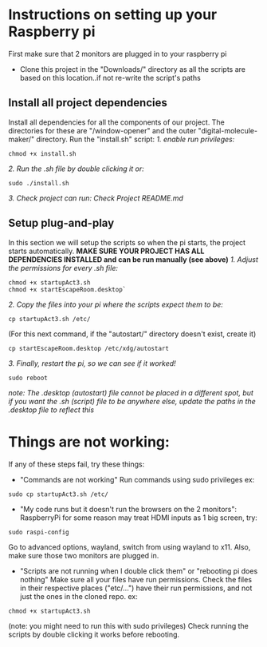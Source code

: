 
# Instructions on setting up your Raspberry pi
First make sure that 2 monitors are plugged in to your raspberry pi
- Clone this project in the "Downloads/" directory as all the scripts are based on this location..if not re-write the script's paths

## Install all project dependencies
Install all dependencies for all the components of our project.  The directories for these are "/window-opener" and the outer "digital-molecule-maker/" directory. Run the "install.sh" script:
_1. enable run privileges:_

```chmod +x install.sh```

_2. Run the .sh file by double clicking it or:_

```sudo ./install.sh``` 

_3. Check project can run: Check Project README.md_

## Setup plug-and-play
In this section we will setup the scripts so when the pi starts, the project starts automatically.
__MAKE SURE YOUR PROJECT HAS ALL DEPENDENCIES INSTALLED and can be run manually (see above)__
_1. Adjust the permissions for every .sh file:_

```
chmod +x startupAct3.sh
chmod +x startEscapeRoom.desktop`
```

_2. Copy the files into your pi where the scripts expect them to be:_

```cp startupAct3.sh /etc/```

(For this next command, if the "autostart/" directory doesn't exist, create it)

```cp startEscapeRoom.desktop /etc/xdg/autostart```

_3. Finally, restart the pi, so we can see if it worked!_

```sudo reboot```

_note: The .desktop (autostart) file cannot be placed in a different spot, but if you want the .sh (script) file to be anywhere else, update the paths in the .desktop file to reflect this_

# Things are not working:
If any of these steps fail, try these things:

* "Commands are not working" 
Run commands using sudo privileges ex:

```sudo cp startupAct3.sh /etc/```

* "My code runs but it doesn't run the browsers on the 2 monitors":
RaspberryPi for some reason may treat HDMI inputs as 1 big screen, try:

```sudo raspi-config```

Go to advanced options, wayland, switch from using wayland to x11. Also, make sure those two monitors are plugged in.

* "Scripts are not running when I double click them" or "rebooting pi does nothing"
Make sure all your files have run permissions. Check the files in their respective places ("etc/...") have their run permissions, and not just the ones in the cloned repo. ex:

```chmod +x startupAct3.sh``` 

(note: you might need to run this with sudo privileges)
Check running the scripts by double clicking it works before rebooting.

